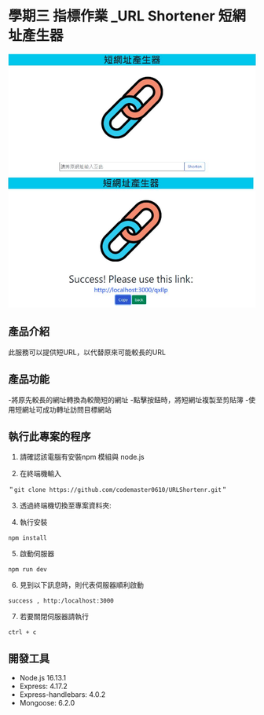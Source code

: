 # 學期三 指標作業 _URL Shortener 短網址產生器
![image](./images/Cover_Image.PNG)
![image](./images/Url_Shorterner_Demo.PNG)

## 產品介紹
此服務可以提供短URL，以代替原來可能較長的URL

## 產品功能
-將原先較長的網址轉換為較簡短的網址
-點擊按鈕時，將短網址複製至剪貼簿
-使用短網址可成功轉址訪問目標網站

## 執行此專案的程序
1. 請確認該電腦有安裝npm 模組與 node.js

2. 在終端機輸入
```
＂git clone https://github.com/codemaster0610/URLShortenr.git＂
```
3. 透過終端機切換至專案資料夾:

4. 執行安裝 
```
npm install
```
5. 啟動伺服器
```
npm run dev
```
6. 見到以下訊息時，則代表伺服器順利啟動
```
success , http:/localhost:3000
```
7. 若要關閉伺服器請執行
```
ctrl + c
```
## 開發工具
- Node.js 16.13.1
- Express: 4.17.2
- Express-handlebars: 4.0.2
- Mongoose: 6.2.0

